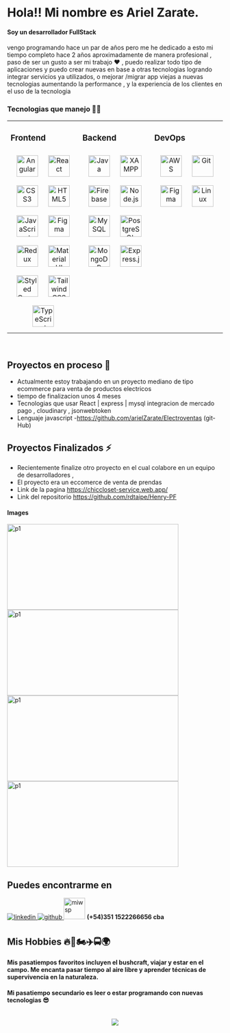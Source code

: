 
 
#  Hola!! Mi nombre es  Ariel Zarate. 


#### Soy un desarrollador FullStack
 
####
 vengo programando hace un par de años pero me he dedicado a esto mi tiempo completo hace 2 años aproximadamente de manera profesional , paso de ser un gusto a ser mi trabajo ♥ , puedo realizar todo tipo de aplicaciones y puedo crear nuevas en base a otras tecnologias logrando integrar servicios ya utilizados, o mejorar /migrar app viejas a nuevas tecnologias aumentando la performance , y la experiencia de los clientes en el uso de la tecnologia   


### Tecnologias que manejo  🚀🚀
<table><tr><td valign="top" width="33%">



### Frontend  
<div align="center">  
<a href="https://angular.io/" target="_blank"><img style="margin: 10px" src="https://profilinator.rishav.dev/skills-assets/angularjs-original.svg" alt="Angular" height="50" /></a>  
<a href="https://reactjs.org/" target="_blank"><img style="margin: 10px" src="https://profilinator.rishav.dev/skills-assets/react-original-wordmark.svg" alt="React" height="50" /></a>  
<a href="https://www.w3schools.com/css/" target="_blank"><img style="margin: 10px" src="https://profilinator.rishav.dev/skills-assets/css3-original-wordmark.svg" alt="CSS3" height="50" /></a>  
<a href="https://en.wikipedia.org/wiki/HTML5" target="_blank"><img style="margin: 10px" src="https://profilinator.rishav.dev/skills-assets/html5-original-wordmark.svg" alt="HTML5" height="50" /></a>  
<a href="https://www.javascript.com/" target="_blank"><img style="margin: 10px" src="https://profilinator.rishav.dev/skills-assets/javascript-original.svg" alt="JavaScript" height="50" /></a>  
<a href="https://www.figma.com/" target="_blank"><img style="margin: 10px" src="https://profilinator.rishav.dev/skills-assets/figma-icon.svg" alt="Figma" height="50" /></a>  
<a href="https://redux.js.org/" target="_blank"><img style="margin: 10px" src="https://profilinator.rishav.dev/skills-assets/redux-original.svg" alt="Redux" height="50" /></a>  
<a href="https://mui.com/" target="_blank"><img style="margin: 10px" src="https://profilinator.rishav.dev/skills-assets/mui.png" alt="Material UI" height="50" /></a>  
<a href="https://styled-components.com/" target="_blank"><img style="margin: 10px" src="https://profilinator.rishav.dev/skills-assets/styled-components.png" alt="Styled Components" height="50" /></a>  
<a href="https://www.tailwindcss.com/" target="_blank"><img style="margin: 10px" src="https://profilinator.rishav.dev/skills-assets/tailwindcss.svg" alt="Tailwind CSS" height="50" /></a>  
<a href="https://www.typescriptlang.org/" target="_blank"><img style="margin: 10px" src="https://profilinator.rishav.dev/skills-assets/typescript-original.svg" alt="TypeScript" height="50" /></a>  
</div>

</td><td valign="top" width="33%">



### Backend  
<div align="center">  
<a href="https://www.java.com/" target="_blank"><img style="margin: 10px" src="https://profilinator.rishav.dev/skills-assets/java-original-wordmark.svg" alt="Java" height="50" /></a>  
<a href="https://www.apachefriends.org/" target="_blank"><img style="margin: 10px" src="https://profilinator.rishav.dev/skills-assets/xampp.png" alt="XAMPP" height="50" /></a>  
<a href="https://firebase.google.com/" target="_blank"><img style="margin: 10px" src="https://profilinator.rishav.dev/skills-assets/firebase.png" alt="Firebase" height="50" /></a>  
<a href="https://nodejs.org/" target="_blank"><img style="margin: 10px" src="https://profilinator.rishav.dev/skills-assets/nodejs-original-wordmark.svg" alt="Node.js" height="50" /></a>  
<a href="https://www.mysql.com/" target="_blank"><img style="margin: 10px" src="https://profilinator.rishav.dev/skills-assets/mysql-original-wordmark.svg" alt="MySQL" height="50" /></a>  
<a href="https://www.postgresql.org/" target="_blank"><img style="margin: 10px" src="https://profilinator.rishav.dev/skills-assets/postgresql-original-wordmark.svg" alt="PostgreSQL" height="50" /></a>  
<a href="https://www.mongodb.com/" target="_blank"><img style="margin: 10px" src="https://profilinator.rishav.dev/skills-assets/mongodb-original-wordmark.svg" alt="MongoDB" height="50" /></a>  
<a href="https://expressjs.com/" target="_blank"><img style="margin: 10px" src="https://profilinator.rishav.dev/skills-assets/express-original-wordmark.svg" alt="Express.js" height="50" /></a>  
</div>

</td><td valign="top" width="33%">



### DevOps  
<div align="center">  
<a href="https://aws.amazon.com/" target="_blank"><img style="margin: 10px" src="https://profilinator.rishav.dev/skills-assets/amazonwebservices-original-wordmark.svg" alt="AWS" height="50" /></a>  
<a href="https://github.com/" target="_blank"><img style="margin: 10px" src="https://profilinator.rishav.dev/skills-assets/git-scm-icon.svg" alt="Git" height="50" /></a>  
<a href="https://www.figma.com/" target="_blank"><img style="margin: 10px" src="https://profilinator.rishav.dev/skills-assets/figma-icon.svg" alt="Figma" height="50" /></a>  
<a href="https://www.linux.org/" target="_blank"><img style="margin: 10px" src="https://profilinator.rishav.dev/skills-assets/linux-original.svg" alt="Linux" height="50" /></a>  
</div>

</td></tr></table>  

<br/>  


## Proyectos en proceso 🧭
  - Actualmente estoy trabajando en un proyecto mediano de tipo ecommerce para venta de productos electricos
  - tiempo de finalizacion unos 4 meses 
  - Tecnologias que usar React | express | mysql  integracion de mercado pago , cloudinary , jsonwebtoken 
  - Lenguaje javascript
  -https://github.com/arielZarate/Electroventas   (git-Hub)
  

## Proyectos Finalizados ⚡
- Recientemente finalize otro proyecto en el cual colabore en un equipo de desarrolladores , 
- El proyecto era un eccomerce de venta de prendas 
- Link de la pagina  https://chiccloset-service.web.app/
- Link del repositorio https://github.com/rdtaipe/Henry-PF  
 #### Images 
 <span> 
 <img src="https://res.cloudinary.com/dk4wovfd4/image/upload/v1683665076/gitHub%20no%20borrar/p1_l4v7qu.png" alt="p1" width="400px"  height="200px" />
 <img src="https://res.cloudinary.com/dk4wovfd4/image/upload/v1683665076/gitHub%20no%20borrar/p2_tkwxi6.png" alt="p1" width="400px"  height="200px" />
 <img src="https://res.cloudinary.com/dk4wovfd4/image/upload/v1683665075/gitHub%20no%20borrar/p4_zwmyux.png" alt="p1" width="400px"  height="200px" />
 <img src="https://res.cloudinary.com/dk4wovfd4/image/upload/v1683665076/gitHub%20no%20borrar/p3_rzlpcv.png" alt="p1" width="400px"  height="200px" />
 
 </span>
  
  

<br/> 

## Puedes encontrarme en 
<a href="https://www.linkedin.com/in/ariel-zarate-0959184b/" target="_blank">
<img src=https://img.shields.io/badge/linkedin-%231E77B5.svg?&style=for-the-badge&logo=linkedin&logoColor=white alt=linkedin style="margin-bottom: 5px;" />
</a>
<a href="https://github.com/arielZarate" target="_blank">
<img src=https://img.shields.io/badge/github-%2324292e.svg?&style=for-the-badge&logo=github&logoColor=white alt=github style="margin-bottom: 5px;" />
</a>  
<span> <img  src="https://res.cloudinary.com/dk4wovfd4/image/upload/v1683663771/gitHub%20no%20borrar/wsp_llvvby.png"   heiht="50px" width="50px" alt="miwsp" /> <strong>  (+54)351 1522266656 cba </strong>
</span>




## Mis Hobbies  🔥🥂🏍✈🚍🌍
   ####  Mis pasatiempos favoritos incluyen el bushcraft, viajar y estar en el campo. Me encanta pasar tiempo al aire libre y aprender técnicas de supervivencia en la naturaleza. 
   ####  Mi pasatiempo secundario es leer o estar programando con nuevas tecnologias 😎


<br/>  

<div align="center">
<img src="https://komarev.com/ghpvc/?username=arielZarate&&style=flat-square" align="center" />
</div>  
  

<br/>  


